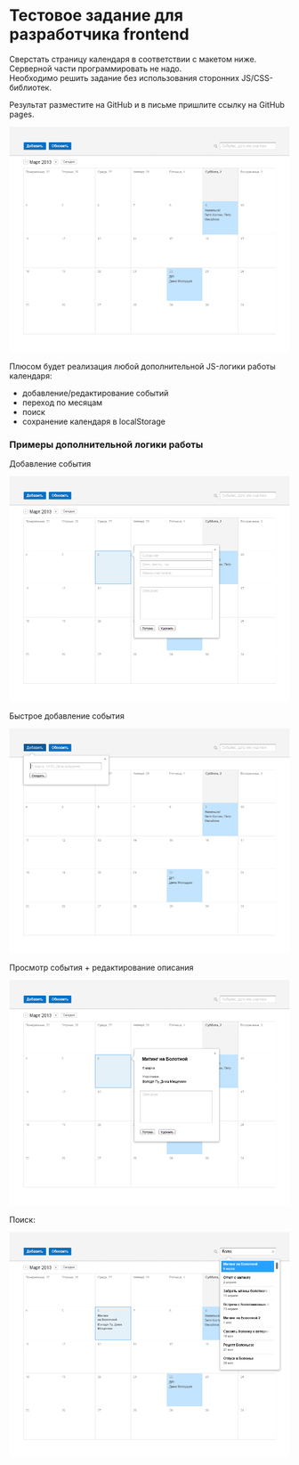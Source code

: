 Тестовое задание для разработчика frontend
==========================================

Сверстать страницу календаря в соответствии с макетом ниже.  
Серверной части программировать не надо.  
Необходимо решить задание без использования сторонних JS/CSS-библиотек.

Результат разместите на GitHub и в письме пришлите ссылку на GitHub pages.

![](mockups/Calendar-HW-01.png)

Плюсом будет реализация любой дополнительной JS-логики работы календаря:
 * добавление/редактирование событий
 * переход по месяцам
 * поиск
 * сохранение календаря в localStorage

### Примеры дополнительной логики работы

Добавление события

![](mockups/Calendar-HW-05.png)

Быстрое добавление события

![](mockups/Calendar-HW-02.png)

Просмотр события + редактирование описания

![](mockups/Calendar-HW-04.png)

Поиск:

![](mockups/Calendar-HW-07.png)
